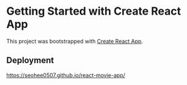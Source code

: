 # Getting Started with Create React App

This project was bootstrapped with [Create React App](https://github.com/facebook/create-react-app).

## Deployment

https://seohee0507.github.io/react-movie-app/